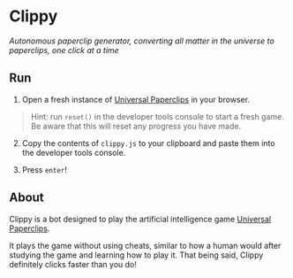 # Clippy
_Autonomous paperclip generator, converting all matter in the universe to paperclips, one click at a time_

## Run
1. Open a fresh instance of [Universal Paperclips](https://www.decisionproblem.com/paperclips/index2.html) in your browser.
>Hint: run `reset()` in the developer tools console to start a fresh game. Be aware that this will reset any progress you have made.

2. Copy the contents of `clippy.js` to your clipboard and paste them into the developer tools console.

3. Press `enter`!

## About
Clippy is a bot designed to play the artificial intelligence game [Universal Paperclips](https://www.decisionproblem.com/paperclips/index2.html).

It plays the game without using cheats, similar to how a human would after studying the game and learning how to play it. That being said, Clippy definitely clicks faster than you do!
